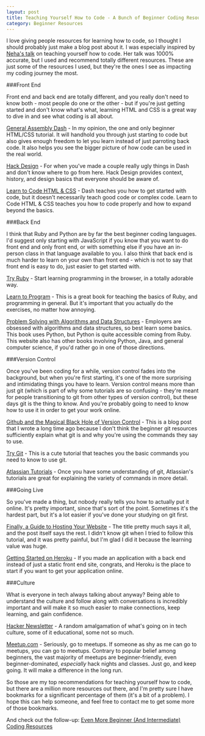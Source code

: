 ```yaml
---
layout: post
title: Teaching Yourself How to Code - A Bunch of Beginner Coding Resources
category: Beginner Resources
---
```


I love giving people resources for learning how to code, so I thought I should
probably just make a blog post about it. I was especially inspired by [Neha's
talk](http://nerdneha.tumblr.com/post/115890208985/teaching-myself-to-code)
on teaching yourself how to code. Her talk was 1000% accurate, but I used and
recommend totally different resources. These are just some of the resources I
used, but they're the ones I see as impacting my coding journey the most.

###Front End

Front end and back end are totally different, and you really don't need to know
both - most people do one or the other - but if you're just getting started and
don't know what's what, learning HTML and CSS is a great way to dive in and see
what coding is all about.

[General Assembly Dash](https://dash.generalassemb.ly) - In my opinion, the one
and only beginner HTML/CSS tutorial. It will handhold you through just starting
to code but also gives enough freedom to let you learn instead of just parroting
back code. It also helps you see the bigger picture of how code can be used in
the real world.

[Hack Design](https://hackdesign.org) - For when you've made a couple really
ugly things in Dash and don't know where to go from here. Hack Design provides
context, history, and design basics that everyone should be aware of.

[Learn to Code HTML & CSS](http://learn.shayhowe.com/html-css/) - Dash teaches
you how to get started with code, but it doesn't necessarily teach good code or
complex code. Learn to Code HTML & CSS teaches you how to code properly and how
to expand beyond the basics.

###Back End

I think that Ruby and Python are by far the best beginner coding languages. I'd
suggest only starting with JavaScript if you know that you want to do front end
and only front end, or with something else if you have an in-person class in
that language available to you. I also think that back end is much harder
to learn on your own than front end - which is not to say that front end is
easy to do, just easier to get started with.

[Try Ruby](http://tryruby.org) - Start learning programming in the
browser, in a totally adorable way.

[Learn to Program](https://pine.fm/LearnToProgram/) - This is a great book for
teaching the basics of Ruby, and programming in general. But it's important that
you actually do the exercises, no matter how annoying.

[Problem Solving with Algorithms and Data Structures](http://interactivepython.org/runestone/static/pythonds/index.html) -
Employers are obsessed with algorithms and data structures, so
best learn some basics. This book uses Python, but Python is quite accessible
coming from Ruby. This website also has other books involving Python, Java, and
general computer science, if you'd rather go in one of those directions.

###Version Control

Once you've been coding for a while, version control fades into the background,
but when you're first starting, it's one of the more surprising and intimidating
things you have to learn. Version control means more than just git (which is
part of why some tutorials are so confusing - they're meant for people
transitioning to git from other types of version control), but these days git is
the thing to know. And you're probably going to need to know how to use it in
order to get your work online.

[Github and the Magical Black Hole of Version Control](/2014/10/03/github-and-the-magical-black-hole-of-version-control) -
This is a blog post that I wrote a long time ago because I don't think the
beginner git resources sufficiently explain what git is and why you're using the
commands they say to use.

[Try Git](https://try.github.io) - This is a cute tutorial that teaches you the
basic commands you need to know to use git.

[Atlassian Tutorials](https://www.atlassian.com/git/tutorials/) - Once you have
some understanding of git, Atlassian's tutorials are great for explaining the
variety of commands in more detail.

###Going Live

So you've made a thing, but nobody really tells you how to actually put it
online. It's pretty important, since that's sort of the point. Sometimes it's
the hardest part, but it's a lot easier if you've done your studying on git first.

[Finally, a Guide to Hosting Your Website](http://www.jonhmchan.com/blog/2014/4/28/finally-a-guide-to-hosting-your-website) -
The title pretty much says it all, and the post itself says the rest. I didn't
know git when I tried to follow this tutorial, and it was pretty painful, but
I'm glad I did it because the learning value was huge.

[Getting Started on Heroku](https://devcenter.heroku.com/start) - If you made an
application with a back end instead of just a static front end site, congrats,
and Heroku is the place to start if you want to get your application online.

###Culture

What is everyone in tech always talking about anyway? Being able to understand
the culture and follow along with conversations is incredibly important and will
make it so much easier to make connections, keep learning, and gain confidence.

[Hacker Newsletter](http://www.hackernewsletter.com) - A random amalgamation of
what's going on in tech culture, some of it educational, some not so much.

[Meetup.com](http://www.meetup.com) - Seriously, go to meetups. If someone as shy as
me can go to meetups, you can go to meetups. Contrary to popular belief among
beginners, the vast majority of meetups are beginner-friendly, even
beginner-dominated, _especially_ hack nights and classes. Just go, and keep
going. It will make a difference in the long run.

So those are my top recommendations for teaching yourself how to code, but
there are a million more resources out there, and I'm pretty sure I have
bookmarks for a significant percentage of them (it's a bit of a problem). I hope
this can help someone, and feel free to contact me to get some more of those bookmarks.

And check out the follow-up:
[Even More Beginner (And Intermediate) Coding Resources](/2015/05/28/even-more-beginner-and-intermediate-coding-resources)
